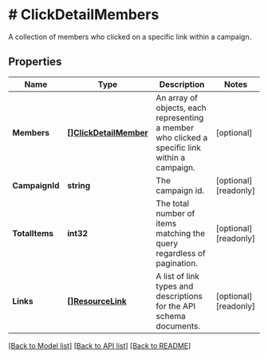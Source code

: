 # # ClickDetailMembers
A collection of members who clicked on a specific link within a campaign.

## Properties 


Name | Type | Description | Notes
------------ | ------------- | ------------- | -------------
**Members**| [**[]ClickDetailMember**](ClickDetailMember.md) | An array of objects, each representing a member who clicked a specific link within a campaign.  | [optional]
**CampaignId**| **string** | The campaign id.  | [optional] [readonly]
**TotalItems**| **int32** | The total number of items matching the query regardless of pagination.  | [optional] [readonly]
**Links**| [**[]ResourceLink**](ResourceLink.md) | A list of link types and descriptions for the API schema documents.  | [optional] [readonly]


[[Back to Model list]](../../README.md#models) [[Back to API list]](../../README.md#endpoints) [[Back to README]](../../README.md)

